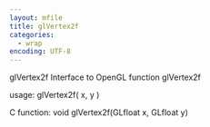 ```yaml
---
layout: mfile
title: glVertex2f
categories:
  - wrap
encoding: UTF-8
---
```


glVertex2f  Interface to OpenGL function glVertex2f

usage:  glVertex2f( x, y )

C function:  void glVertex2f(GLfloat x, GLfloat y)